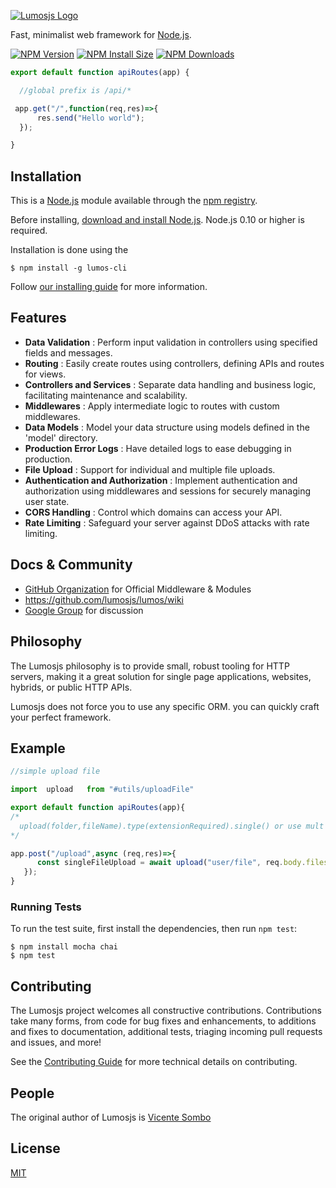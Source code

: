 [![Lumosjs Logo](
https://avatars.githubusercontent.com/u/141889927?s=400&u=7ad81f0c3c875eed69386759ea2f1e11f285e9e6&v=4)](https://lumosjs.vercel.com/)

Fast, minimalist web framework for [Node.js](http://nodejs.org).

  [![NPM Version][npm-version-image]][npm-url]
  [![NPM Install Size][npm-install-size-image]][npm-install-size-url]
  [![NPM Downloads][npm-downloads-image]][npm-downloads-url]

  ```js
export default function apiRoutes(app) {

    //global prefix is /api/*

   app.get("/",function(req,res)=>{
        res.send("Hello world");
    });

}
```

## Installation

This is a [Node.js](https://nodejs.org/en/) module available through the
[npm registry](https://www.npmjs.com/).

Before installing, [download and install Node.js](https://nodejs.org/en/download/).
Node.js 0.10 or higher is required.

Installation is done using the

```console
$ npm install -g lumos-cli
```

Follow [our installing guide](https://lumosjs.vercel.com/installing.html)
for more information.

## Features

* __Data Validation__ : Perform input validation in controllers using specified fields and messages.
* __Routing__ : Easily create routes using controllers, defining APIs and routes for views.
* __Controllers and Services__ : Separate data handling and business logic, facilitating maintenance and scalability.
* __Middlewares__ : Apply intermediate logic to routes with custom middlewares.
* __Data Models__ : Model your data structure using models defined in the 'model' directory.
* __Production Error Logs__ : Have detailed logs to ease debugging in production.
* __File Upload__ : Support for individual and multiple file uploads.
* __Authentication and Authorization__ : Implement authentication and authorization using middlewares and sessions for securely managing user state.
* __CORS Handling__ : Control which domains can access your API.
* __Rate Limiting__ : Safeguard your server against DDoS attacks with rate limiting.

## Docs & Community

  * [GitHub Organization](https://github.com/lumosjs) for Official Middleware & Modules
  * https://github.com/lumosjs/lumos/wiki
  * [Google Group](https://groups.google.com/g/lumosjs) for discussion

 ## Philosophy

  The Lumosjs philosophy is to provide small, robust tooling for HTTP servers, making
  it a great solution for single page applications, websites, hybrids, or public
  HTTP APIs.

  Lumosjs does not force you to use any specific ORM.
  you can quickly craft your perfect framework.

  
## Example
  ```js
  //simple upload file

  import  upload   from "#utils/uploadFile"
  
  export default function apiRoutes(app){
  /*
    upload(folder,fileName).type(extensionRequired).single() or use mult to more files.
  */

  app.post("/upload",async (req,res)=>{
		const singleFileUpload = await upload("user/file", req.body.files.file).type('png',"mp3","pdf").single();
	 });
  }
  ```


### Running Tests

To run the test suite, first install the dependencies, then run `npm test`:

```console
$ npm install mocha chai
$ npm test
```


## Contributing

The Lumosjs project welcomes all constructive contributions. Contributions take many forms,
from code for bug fixes and enhancements, to additions and fixes to documentation, additional
tests, triaging incoming pull requests and issues, and more!

See the [Contributing Guide](CONTRIBUTING_EN.md) for more technical details on contributing.


## People

The original author of Lumosjs is [Vicente Sombo](https://github.com/sombo20)

## License

  [MIT](LICENSE)

[npm-downloads-image]: https://badgen.net/npm/dm/lumos-cli
[npm-downloads-url]: https://npmcharts.com/compare/lumos-cli?minimal=true
[npm-install-size-image]: https://badgen.net/packagephobia/install/lumos-cli
[npm-install-size-url]: https://packagephobia.com/result?p=lumos-cli
[npm-url]: https://npmjs.org/package/lumos-cli
[npm-version-image]: https://badgen.net/npm/v/lumos-cli
